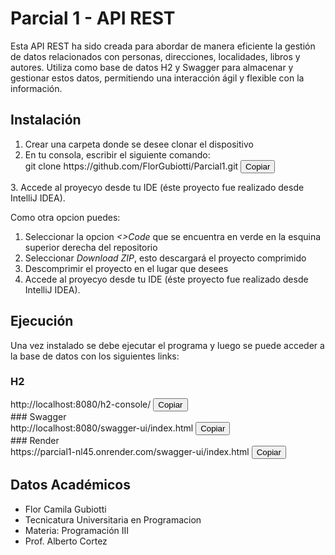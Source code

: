 # Parcial 1 - API REST

Esta API REST ha sido creada para abordar de manera eficiente la gestión de datos relacionados con personas, direcciones, localidades, libros y autores. Utiliza como base de datos H2 y Swagger para almacenar y gestionar estos datos, permitiendo una interacción ágil y flexible con la información. 

## Instalación 

1. Crear una carpeta donde se desee clonar el dispositivo
2. En tu consola, escribir el siguiente comando:
   <div class="highlight">
    git clone https://github.com/FlorGubiotti/Parcial1.git
    <button onclick="copyToClipboard(this)">Copiar</button>
  </div>
3. Accede al proyecyo desde tu IDE (éste proyecto fue realizado desde IntelliJ IDEA).

Como otra opcion puedes:
1. Seleccionar la opcion *<>Code* que se encuentra en verde en la esquina superior derecha del repositorio
2.  Seleccionar *Download ZIP*, esto descargará el proyecto comprimido
3.  Descomprimir el proyecto en el lugar que desees
4.  Accede al proyecyo desde tu IDE (éste proyecto fue realizado desde IntelliJ IDEA).

## Ejecución

Una vez instalado se debe ejecutar el programa y luego se puede acceder a la base de datos con los siguientes links:
### H2
<div class="highlight">
    http://localhost:8080/h2-console/
    <button onclick="copyToClipboard(this)">Copiar</button>
  </div>
### Swagger
<div class="highlight">
    http://localhost:8080/swagger-ui/index.html
    <button onclick="copyToClipboard(this)">Copiar</button>
  </div>
### Render
<div class="highlight">
    https://parcial1-nl45.onrender.com/swagger-ui/index.html
    <button onclick="copyToClipboard(this)">Copiar</button>
  </div>

## Datos Académicos
- Flor Camila Gubiotti
- Tecnicatura Universitaria en Programacion
- Materia: Programación III
- Prof. Alberto Cortez
